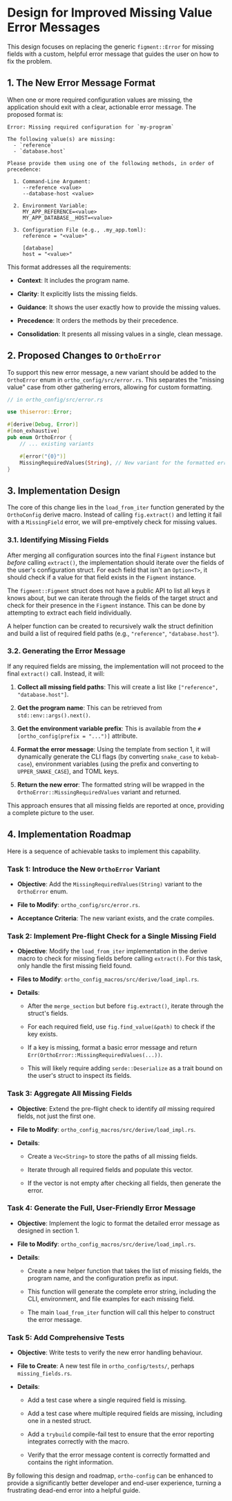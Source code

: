 # Design for Improved Missing Value Error Messages

This design focuses on replacing the generic `figment::Error` for missing fields with a custom, helpful error message that guides the user on how to fix the problem.

## 1. The New Error Message Format

When one or more required configuration values are missing, the application should exit with a clear, actionable error message. The proposed format is:

```plaintext
Error: Missing required configuration for `my-program`

The following value(s) are missing:
  - `reference`
  - `database.host`

Please provide them using one of the following methods, in order of precedence:

  1. Command-Line Argument:
     --reference <value>
     --database-host <value>

  2. Environment Variable:
     MY_APP_REFERENCE=<value>
     MY_APP_DATABASE__HOST=<value>

  3. Configuration File (e.g., .my_app.toml):
     reference = "<value>"

     [database]
     host = "<value>"
```

This format addresses all the requirements:

- **Context**: It includes the program name.

- **Clarity**: It explicitly lists the missing fields.

- **Guidance**: It shows the user exactly how to provide the missing values.

- **Precedence**: It orders the methods by their precedence.

- **Consolidation**: It presents all missing values in a single, clean message.

## 2. Proposed Changes to `OrthoError`

To support this new error message, a new variant should be added to the `OrthoError` enum in `ortho_config/src/error.rs`. This separates the "missing value" case from other gathering errors, allowing for custom formatting.

```rust
// in ortho_config/src/error.rs

use thiserror::Error;

#[derive(Debug, Error)]
#[non_exhaustive]
pub enum OrthoError {
    // ... existing variants

    #[error("{0}")]
    MissingRequiredValues(String), // New variant for the formatted error message
}
```

## 3. Implementation Design

The core of this change lies in the `load_from_iter` function generated by the `OrthoConfig` derive macro. Instead of calling `fig.extract()` and letting it fail with a `MissingField` error, we will pre-emptively check for missing values.

### 3.1. Identifying Missing Fields

After merging all configuration sources into the final `Figment` instance but *before* calling `extract()`, the implementation should iterate over the fields of the user's configuration struct. For each field that isn't an `Option<T>`, it should check if a value for that field exists in the `Figment` instance.

The `figment::Figment` struct does not have a public API to list all keys it knows about, but we can iterate through the fields of the target struct and check for their presence in the `Figment` instance. This can be done by attempting to extract each field individually.

A helper function can be created to recursively walk the struct definition and build a list of required field paths (e.g., `"reference"`, `"database.host"`).

### 3.2. Generating the Error Message

If any required fields are missing, the implementation will not proceed to the final `extract()` call. Instead, it will:

1. **Collect all missing field paths**: This will create a list like `["reference", "database.host"]`.

2. **Get the program name**: This can be retrieved from `std::env::args().next()`.

3. **Get the environment variable prefix**: This is available from the `#[ortho_config(prefix = "...")]` attribute.

4. **Format the error message**: Using the template from section 1, it will dynamically generate the CLI flags (by converting `snake_case` to `kebab-case`), environment variables (using the prefix and converting to `UPPER_SNAKE_CASE`), and TOML keys.

5. **Return the new error**: The formatted string will be wrapped in the `OrthoError::MissingRequiredValues` variant and returned.

This approach ensures that all missing fields are reported at once, providing a complete picture to the user.

## 4. Implementation Roadmap

Here is a sequence of achievable tasks to implement this capability.

### Task 1: Introduce the New `OrthoError` Variant

- **Objective**: Add the `MissingRequiredValues(String)` variant to the `OrthoError` enum.

- **File to Modify**: `ortho_config/src/error.rs`.

- **Acceptance Criteria**: The new variant exists, and the crate compiles.

### Task 2: Implement Pre-flight Check for a Single Missing Field

- **Objective**: Modify the `load_from_iter` implementation in the derive macro to check for missing fields before calling `extract()`. For this task, only handle the first missing field found.

- **Files to Modify**: `ortho_config_macros/src/derive/load_impl.rs`.

- **Details**:

  - After the `merge_section` but before `fig.extract()`, iterate through the struct's fields.

  - For each required field, use `fig.find_value(&path)` to check if the key exists.

  - If a key is missing, format a basic error message and return `Err(OrthoError::MissingRequiredValues(...))`.

  - This will likely require adding `serde::Deserialize` as a trait bound on the user's struct to inspect its fields.

### Task 3: Aggregate All Missing Fields

- **Objective**: Extend the pre-flight check to identify *all* missing required fields, not just the first one.

- **File to Modify**: `ortho_config_macros/src/derive/load_impl.rs`.

- **Details**:

  - Create a `Vec<String>` to store the paths of all missing fields.

  - Iterate through all required fields and populate this vector.

  - If the vector is not empty after checking all fields, then generate the error.

### Task 4: Generate the Full, User-Friendly Error Message

- **Objective**: Implement the logic to format the detailed error message as designed in section 1.

- **File to Modify**: `ortho_config_macros/src/derive/load_impl.rs`.

- **Details**:

  - Create a new helper function that takes the list of missing fields, the program name, and the configuration prefix as input.

  - This function will generate the complete error string, including the CLI, environment, and file examples for each missing field.

  - The main `load_from_iter` function will call this helper to construct the error message.

### Task 5: Add Comprehensive Tests

- **Objective**: Write tests to verify the new error handling behaviour.

- **File to Create**: A new test file in `ortho_config/tests/`, perhaps `missing_fields.rs`.

- **Details**:

  - Add a test case where a single required field is missing.

  - Add a test case where multiple required fields are missing, including one in a nested struct.

  - Add a `trybuild` compile-fail test to ensure that the error reporting integrates correctly with the macro.

  - Verify that the error message content is correctly formatted and contains the right information.

By following this design and roadmap, `ortho-config` can be enhanced to provide a significantly better developer and end-user experience, turning a frustrating dead-end error into a helpful guide.

